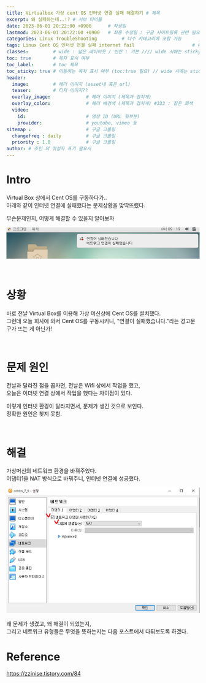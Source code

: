 ```yaml
---
title: Virtualbox 가상 cent OS 인터넷 연결 실패 해결하기 # 제목
excerpt: 왜 실패하는데..!? # 서브 타이틀
date: 2023-06-01 20:22:00 +0900      # 작성일
lastmod: 2023-06-01 20:22:00 +0900   # 최종 수정일 : 구글 사이트등록 관련 필요
categories: Linux TroubleShooting         # 다수 카테고리에 포함 가능
tags: Linux Cent OS 인터넷 연결 실패 internet fail                     # 태그 복수개 가능
classes:         # wide : 넓은 레이아웃 / 빈칸 : 기본 //// wide 시에는 sticky toc 불가
toc: true        # 목차 표시 여부
toc_label:       # toc 제목
toc_sticky: true # 이동하는 목차 표시 여부 (toc:true 필요) // wide 시에는 sticky toc 불가
header: 
  image:         # 헤더 이미지 (asset내 혹은 url)
  teaser:        # 티저 이미지??
  overlay_image:             # 헤더 이미지 (제목과 겹치게)
  overlay_color:             # 헤더 배경색 (제목과 겹치게) #333 : 짙은 회색
  video:
    id:                      # 영상 ID (URL 뒷부분)
    provider:                # youtube, vimeo 등
sitemap :                    # 구글 크롤링
  changefreq : daily         # 구글 크롤링
  priority : 1.0             # 구글 크롤링
author: # 주인 외 작성자 표기 필요시
---
```

<!--postNo: 20230601_001-->

# Intro

Virtual Box 상에서 Cent OS를 구동하다가..  
아래와 같이 인터넷 연결에 실패했다는 문제상황을 맞딱뜨렸다.  

무슨문제인지, 어떻게 해결할 수 있을지 알아보자

![](/assets/images/20230601_001_001.png)

<br>

# 상황

바로 전날 Virtual Box를 이용해 가상 머신상에 Cent OS를 설치했다.  
그런데 오늘 회사에 와서 Cent OS를 구동시키니, "연결이 실패했습니다."라는 경고문구가 뜨는 게 아닌가!  

<br>

# 문제 원인

전날과 달라진 점을 꼽자면, 전날은 Wifi 상에서 작업을 했고,  
오늘은 이더넷 연결 상에서 작업을 했다는 차이점이 있다.  

이렇게 인터넷 환경이 달라지면서, 문제가 생긴 것으로 보인다.  
정확한 원인은 찾지 못함.  

<br>

# 해결

가상머신의 네트워크 환경을 바꿔주었다.  
어댑터1을 NAT 방식으로 바꿔주니, 인터넷 연결에 성공했다.  

![](/assets/images/20230601_001_002.png)

왜 문제가 생겼고, 왜 해결이 되었는지,  
그리고 네트워크 유형들은 무엇을 뜻하는지는 다음 포스트에서 다뤄보도록 하겠다.  

# Reference  

https://zzinise.tistory.com/84  